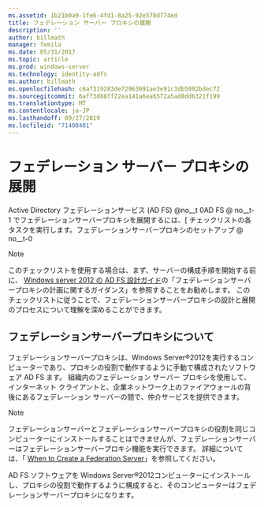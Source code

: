 ```yaml
---
ms.assetid: 1b21b0a9-1fe6-4fd1-8a25-92e578d774ed
title: フェデレーション サーバー プロキシの展開
description: ''
author: billmath
manager: femila
ms.date: 05/31/2017
ms.topic: article
ms.prod: windows-server
ms.technology: identity-adfs
ms.author: billmath
ms.openlocfilehash: c6af319283de72963691ae3e91c3db5992bdec72
ms.sourcegitcommit: 6aff3d88ff22ea141a6ea6572a5ad8dd6321f199
ms.translationtype: MT
ms.contentlocale: ja-JP
ms.lasthandoff: 09/27/2019
ms.locfileid: "71408401"
---
```

# <a name="deploying-federation-server-proxies"></a>フェデレーション サーバー プロキシの展開

Active Directory フェデレーションサービス (AD FS) @no__t 0AD FS @ no__t-1 でフェデレーションサーバープロキシを展開するには、[ チェックリストの各タスクを実行します。フェデレーションサーバープロキシのセットアップ @ no__t-0  
  
> [!NOTE]  
> このチェックリストを使用する場合は、まず、サーバーの構成手順を開始する前に、 [Windows server 2012 の AD FS 設計ガイド](https://technet.microsoft.com/library/dd807036.aspx)の「フェデレーションサーバープロキシの計画に関するガイダンス」を参照することをお勧めします。 このチェックリストに従うことで、フェデレーションサーバープロキシの設計と展開のプロセスについて理解を深めることができます。  
  
## <a name="about-federation-server-proxies"></a>フェデレーションサーバープロキシについて  
フェデレーションサーバープロキシは、Windows Server®2012を実行するコンピューターであり、プロキシの役割で動作するように手動で構成されたソフトウェア AD FS ます。 組織内のフェデレーション サーバー プロキシを使用して、インターネット クライアントと、企業ネットワーク上のファイアウォールの背後にあるフェデレーション サーバーの間で、仲介サービスを提供できます。  
  
> [!NOTE]  
> フェデレーションサーバーとフェデレーションサーバープロキシの役割を同じコンピューターにインストールすることはできませんが、フェデレーションサーバーはフェデレーションサーバープロキシ機能を実行できます。 詳細については、「 [When to Create a Federation Server](https://technet.microsoft.com/library/dd807101.aspx)」を参照してください。  
  
AD FS ソフトウェアを Windows Server®2012コンピューターにインストールし、プロキシの役割で動作するように構成すると、そのコンピューターはフェデレーションサーバープロキシになります。  
  

